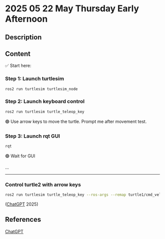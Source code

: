 # 2025 05 22 May Thursday Early Afternoon

## Description

## Content

✅ Start here:

### Step 1: Launch turtlesim

```bash
ros2 run turtlesim turtlesim_node
```

### Step 2: Launch keyboard control
```bash
ros2 run turtlesim turtle_teleop_key
```

🟢 Use arrow keys to move the turtle. Prompt me after movement test.

### Step 3: Launch rqt GUI

```bash
rqt
```

🟢 Wait for GUI

...

_____

### Control turtle2 with arrow keys

```bash
ros2 run turtlesim turtle_teleop_key --ros-args --remap turtle1/cmd_vel:=turtle2/cmd_vel
```

([ChatGPT](https://chatgpt.com/) 2025)

## References

[ChatGPT](https://chatgpt.com/)
